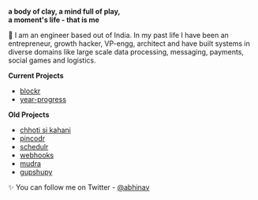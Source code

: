 <!--
**abhinavs/abhinavs** is a ✨ _special_ ✨ repository because its `README.md` (this file) appears on your GitHub profile.

Here are some ideas to get you started:

- 🔭 I’m currently working on ...
- 🌱 I’m currently learning ...
- 👯 I’m looking to collaborate on ...
- 🤔 I’m looking for help with ...
- 💬 Ask me about ...
- 📫 How to reach me: ...
- 😄 Pronouns: ...
- ⚡ Fun fact: ...
-->

**a body of clay, a mind full of play,  
a moment's life - that is me**

👋 I am an engineer based out of India. In my past life I have been an entrepreneur, growth hacker, VP-engg, architect and have built systems in diverse domains like large scale data processing, messaging, payments, social games and logistics.

**Current Projects**

*   [blockr](http://wwww.abhinav.co/blockr.html)
*   [year-progress](https://year-progress.herokuapp.com/)

**Old Projects**

*   [chhoti si kahani](https://www.facebook.com/ChhotiSiKahani)
*   [pincodr](https://github.com/abhinavs/pincodr)
*   [schedulr](https://github.com/abhinavs/scheduler_service)
*   [webhooks](https://github.com/abhinavs/webhooks)
*   [mudra](https://github.com/abhinavs/mudra)
*   [gupshupy](https://github.com/abhinavs/gupshupy)

✨ You can follow me on Twitter - [@abhinav](https://twitter.com/abhinav)

